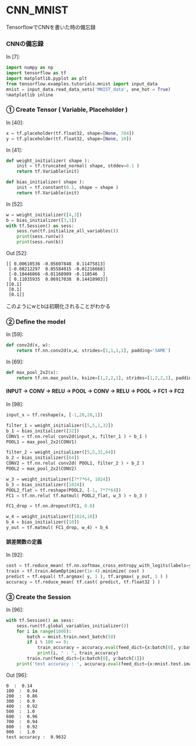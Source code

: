 # CNN_MNIST
TensorflowでCNNを書いた時の備忘録

### CNNの備忘録

In [7]:

```python
import numpy as np
import tensorflow as tf
import matplotlib.pyplot as plt
from tensorflow.examples.tutorials.mnist import input_data
mnist = input_data.read_data_sets('MNIST_data', one_hot = True)
%matplotlib inline
```

### ① Create Tensor ( Variable, Placeholder )

In [40]:

```python
x = tf.placeholder(tf.float32, shape=[None, 784])
y = tf.placeholder(tf.float32, shape=[None, 10])
```

In [41]:

```python
def weight_initializer( shape ):
    init = tf.truncated_normal( shape, stddev=0.1 ) 
    return tf.Variable(init)

def bias_initializer( shape ):
    init = tf.constant(0.1, shape = shape )
    return tf.Variable(init)
```

In [52]:

```python
w = weight_initializer([4,3])
b = bias_initializer([3,1])
with tf.Session() as sess:
    sess.run(tf.initialize_all_variables())
    print(sess.run(w))
    print(sess.run(b))
```

Out [52]:

```
[[ 0.00610536 -0.05607848  0.11475813]
 [-0.08212297  0.05584015 -0.01216668]
 [-0.10446066 -0.01168909 -0.118546  ]
 [ 0.11035935  0.06917038  0.14418903]]
[[0.1]
 [0.1]
 [0.1]]
```

このようにwとbは初期化されることがわかる

### ② Define the model

In [59]:

```python
def conv2d(x, w):
    return tf.nn.conv2d(x,w, strides=[1,1,1,1], padding='SAME')
```

In [69]:

```python
def max_pool_2x2(x):
    return tf.nn.max_pool(x, ksize=[1,2,2,1], strides=[1,2,2,1], padding='SAME')
```

#### INPUT -> CONV -> RELU -> POOL -> CONV -> RELU -> POOL -> FC1 -> FC2

In [98]:

```python
input_x = tf.reshape(x, [-1,28,28,1])

filter_1 = weight_initializer([5,5,1,32])
b_1 = bias_initializer([32])
CONV1 = tf.nn.relu( conv2d(input_x, filter_1 ) + b_1 )
POOL1 = max_pool_2x2(CONV1)

filter_2 = weight_initializer([5,5,32,64])
b_2 = bias_initializer([64])
CONV2 = tf.nn.relu( conv2d( POOL1, filter_2 ) + b_2 )
POOL2 = max_pool_2x2(CONV2) 

w_3 = weight_initializer([7*7*64, 1024])
b_3 = bias_initializer([1024])
POOL2_flat = tf.reshape(POOL2, [-1, 7*7*64])
FC1 = tf.nn.relu( tf.matmul( POOL2_flat, w_3 ) + b_3 ) 

FC1_drop = tf.nn.dropout(FC1, 0.8)

w_4 = weight_initializer([1024,10])
b_4 = bias_initializer([10])
y_out = tf.matmul( FC1_drop, w_4) + b_4
```

#### 誤差関数の定義

In [92]:

```python
cost = tf.reduce_mean( tf.nn.softmax_cross_entropy_with_logits(labels=y, logits=y_out))
train = tf.train.AdamOptimizer(1e-4).minimize( cost )
predict = tf.equal( tf.argmax( y, 1 ), tf.argmax( y_out, 1 ) )
accuracy = tf.reduce_mean( tf.cast( predict, tf.float32 ) )
```

### ③ Create the Session

In [96]:

```python
with tf.Session() as sess:
    sess.run(tf.global_variables_initializer())
    for i in range(1000):
        batch = mnist.train.next_batch(50)
        if i % 100 == 0:
            train_accuracy = accuracy.eval(feed_dict={x:batch[0], y:batch[1]})
            print(i, " : ", train_accuracy)
        train.run(feed_dict={x:batch[0], y:batch[1]})
    print('test accuracy : ', accuracy.eval(feed_dict={x:mnist.test.images, y:mnist.test.labels}))
```

Out [96]:

```
0  :  0.14
100  :  0.94
200  :  0.86
300  :  0.9
400  :  0.92
500  :  1.0
600  :  0.96
700  :  0.94
800  :  0.92
900  :  1.0
test accuracy :  0.9632
```

